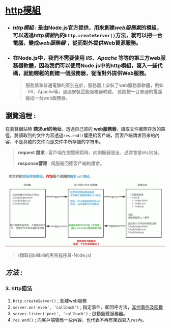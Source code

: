 # [http模組](./day2/README.md)
* ### ***http模組*** : 是由Node.js官方提供，用來創建***web服務氣***的模組，可以透過***http模組***內的`http.createServer()`方法，就可以把一台電腦，變成***web服務器***`，從而對外提供Web資源服務。

* ### 在Node.js中，我們不需要使用 ***IIS***、***Apache*** 等等的第三方web服務器軟體，因為我們可以使用Node.js中的**http模組**，寫入一些代碼，就能輕鬆的創建一個服務器，從而對外提供Web服務。
   > 服務器和普通電腦的區別在於，服務器上安裝了web服務器軟體，例如 : IIS、Apache等，通過安裝這些服務器軟體， 就能把一台普通的電腦變成一台web服務器。

## 瀏覽過程 :

在瀏覽網站時 **請求url的地址**，透過自己寫的 **web服務器**，讀取文件實際存放的路徑，將讀取到的文件內容透過`res.end()`響應給客戶端，而客戶端請求回來的內容，不是具體的文件而是文件中所存儲的字符串。
> **request 請求** : 客戶端在瀏覽網頁時，向伺服器發出，通常會是`URL`地址。
> 
> **response響應** : 伺服器回應客戶端的請求。

![過程圖](範例圖片/http01.png)
> (擷取自bilibili的黑馬程序員-Node.js)


## ___方法 :___


### 3. http語法

   1. `http.createServer()` ; 創建web服務
   2. `server.on('even', 'callback')` ;  指定事件，即回呼方法，[其他事件及函數](https://nodejs.org/dist/latest-v16.x/docs/api/http.html)
   3. `server.listen('port', 'callback')` ; 啟動監聽服務器。
   4. `res.end()` ; 向客戶端響應一些內容，也代表不再有東西寫入`res`內。

